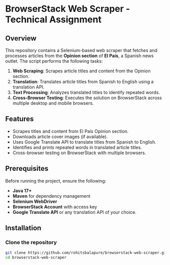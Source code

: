 # BrowserStack Web Scraper - Technical Assignment

## Overview

This repository contains a Selenium-based web scraper that fetches and processes articles from the **Opinion section** of **El País**, a Spanish news outlet. The script performs the following tasks:

1. **Web Scraping**: Scrapes article titles and content from the Opinion section.
2. **Translation**: Translates article titles from Spanish to English using a translation API.
3. **Text Processing**: Analyzes translated titles to identify repeated words.
4. **Cross-Browser Testing**: Executes the solution on BrowserStack across multiple desktop and mobile browsers.

## Features

- Scrapes titles and content from El País Opinion section.
- Downloads article cover images (if available).
- Uses Google Translate API to translate titles from Spanish to English.
- Identifies and prints repeated words in translated article titles.
- Cross-browser testing on BrowserStack with multiple browsers.

## Prerequisites

Before running the project, ensure the following:

- **Java 17+**
- **Maven** for dependency management
- **Selenium WebDriver**
- **BrowserStack Account** with access key
- **Google Translate API** or any translation API of your choice.

## Installation

### Clone the repository

```bash
git clone https://github.com/rohitsbalapure/browserstack-web-scraper.git
cd browserstack-web-scraper
